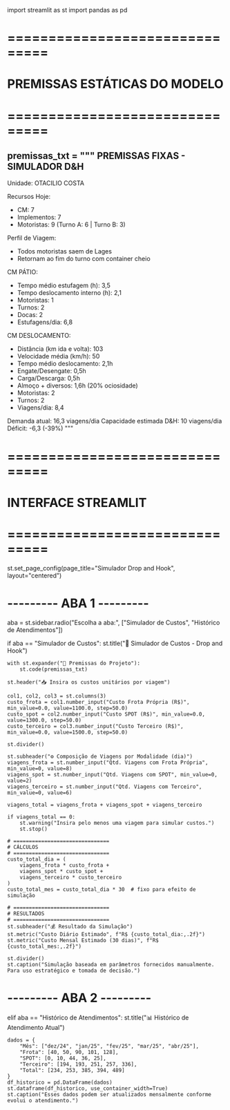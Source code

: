 import streamlit as st
import pandas as pd

# ===============================
# PREMISSAS ESTÁTICAS DO MODELO
# ===============================
premissas_txt = """
PREMISSAS FIXAS - SIMULADOR D&H
--------------------------------------
Unidade: OTACILIO COSTA

Recursos Hoje:
- CM: 7
- Implementos: 7
- Motoristas: 9 (Turno A: 6 | Turno B: 3)

Perfil de Viagem:
- Todos motoristas saem de Lages
- Retornam ao fim do turno com container cheio

CM PÁTIO:
- Tempo médio estufagem (h): 3,5
- Tempo deslocamento interno (h): 2,1
- Motoristas: 1
- Turnos: 2
- Docas: 2
- Estufagens/dia: 6,8

CM DESLOCAMENTO:
- Distância (km ida e volta): 103
- Velocidade média (km/h): 50
- Tempo médio deslocamento: 2,1h
- Engate/Desengate: 0,5h
- Carga/Descarga: 0,5h
- Almoço + diversos: 1,6h (20% ociosidade)
- Motoristas: 2
- Turnos: 2
- Viagens/dia: 8,4

Demanda atual: 16,3 viagens/dia
Capacidade estimada D&H: 10 viagens/dia
Déficit: -6,3 (-39%)
"""

# ===============================
# INTERFACE STREAMLIT
# ===============================
st.set_page_config(page_title="Simulador Drop and Hook", layout="centered")

# --------- ABA 1 ---------
aba = st.sidebar.radio("Escolha a aba:", ["Simulador de Custos", "Histórico de Atendimentos"])

if aba == "Simulador de Custos":
    st.title("🚛 Simulador de Custos - Drop and Hook")

    with st.expander("📌 Premissas do Projeto"):
        st.code(premissas_txt)

    st.header("📥 Insira os custos unitários por viagem")

    col1, col2, col3 = st.columns(3)
    custo_frota = col1.number_input("Custo Frota Própria (R$)", min_value=0.0, value=1100.0, step=50.0)
    custo_spot = col2.number_input("Custo SPOT (R$)", min_value=0.0, value=1300.0, step=50.0)
    custo_terceiro = col3.number_input("Custo Terceiro (R$)", min_value=0.0, value=1500.0, step=50.0)

    st.divider()

    st.subheader("⚙️ Composição de Viagens por Modalidade (dia)")
    viagens_frota = st.number_input("Qtd. Viagens com Frota Própria", min_value=0, value=8)
    viagens_spot = st.number_input("Qtd. Viagens com SPOT", min_value=0, value=2)
    viagens_terceiro = st.number_input("Qtd. Viagens com Terceiro", min_value=0, value=6)

    viagens_total = viagens_frota + viagens_spot + viagens_terceiro

    if viagens_total == 0:
        st.warning("Insira pelo menos uma viagem para simular custos.")
        st.stop()

    # ===============================
    # CÁLCULOS
    # ===============================
    custo_total_dia = (
        viagens_frota * custo_frota +
        viagens_spot * custo_spot +
        viagens_terceiro * custo_terceiro
    )
    custo_total_mes = custo_total_dia * 30  # fixo para efeito de simulação

    # ===============================
    # RESULTADOS
    # ===============================
    st.subheader("💰 Resultado da Simulação")
    st.metric("Custo Diário Estimado", f"R$ {custo_total_dia:,.2f}")
    st.metric("Custo Mensal Estimado (30 dias)", f"R$ {custo_total_mes:,.2f}")

    st.divider()
    st.caption("Simulação baseada em parâmetros fornecidos manualmente. Para uso estratégico e tomada de decisão.")

# --------- ABA 2 ---------
elif aba == "Histórico de Atendimentos":
    st.title("📊 Histórico de Atendimento Atual")

    dados = {
        "Mês": ["dez/24", "jan/25", "fev/25", "mar/25", "abr/25"],
        "Frota": [40, 50, 90, 101, 128],
        "SPOT": [0, 10, 44, 36, 25],
        "Terceiro": [194, 193, 251, 257, 336],
        "Total": [234, 253, 385, 394, 489]
    }
    df_historico = pd.DataFrame(dados)
    st.dataframe(df_historico, use_container_width=True)
    st.caption("Esses dados podem ser atualizados mensalmente conforme evolui o atendimento.")
